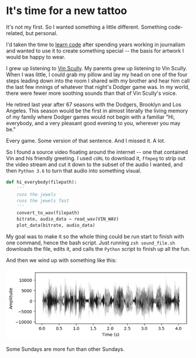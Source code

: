 # It's time for a new tattoo

It's not my first. So I wanted something a little different. Something code-related, but personal.

I'd taken the time to [learn code](https://georgerede.wordpress.com/2017/08/23/a-writer-writes-always/) after spending years working in journalism and wanted to use it to create something special -- the basis for artwork I would be happy to wear.

I grew up listening to [Vin Scully](https://www.sbnation.com/longform/2014/6/2/5764256/vin-scully-career-retrospective-dodgers-broadcaster-profile). My parents grew up listening to Vin Scully. When I was little, I could grab my pillow and lay my head on one of the four steps leading down into the room I shared with my brother and hear him call the last few innings of whatever that night's Dodger game was. In my world, there were fewer more soothing sounds than that of Vin Scully's voice.

He retired last year after 67 seasons with the Dodgers, Brooklyn and Los Angeles. This season would be the first in almost literally the living memory of my family where Dodger games would not begin with a familiar "Hi, everybody, and a very pleasant good evening to you, wherever you may be."

Every game. Some version of that sentence. And I missed it. A lot.

So I found a source video floating around the internet -- one that contained Vin and his friendly greeting. I used `cURL` to download it, `ffmpeg` to strip out the video stream and cut it down to the subset of the audio I wanted, and then `Python 3.6` to turn that audio into something visual.

```python
def hi_everybody(filepath):
    '''
    runs the jewels
    runs the jewels fast
    '''
    convert_to_wav(filepath)
    bitrate, audio_data = read_wav(VIN_WAV)
    plot_data(bitrate, audio_data)
```

My goal was to make it so the whole thing could be run start to finish with one command, hence the bash script. Just running `zsh sound_file.sh` downloads the file, edits it, and calls the `Python` script to finish up all the fun.

And then we wind up with something like this:

![soundwave]

Some Sundays are more fun than other Sundays.

[soundwave]:https://raw.githubusercontent.com/thejqs/sound_tattoo/master/vin.png 

